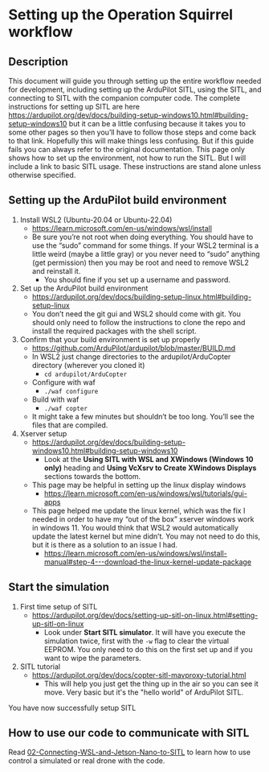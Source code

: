 # Setting up the Operation Squirrel workflow

## Description

This document will guide you through setting up the entire workflow needed for development, including setting up the ArduPilot SITL, using the SITL, and connecting to SITL with the companion computer code.  The complete instructions for setting up SITL are here <https://ardupilot.org/dev/docs/building-setup-windows10.html#building-setup-windows10> but it can be a little confusing because it takes you to some other pages so then you’ll have to follow those steps and come back to that link.  Hopefully this will make things less confusing.  But if this guide fails you can always refer to the original documentation.  This page only shows how to set up the environment, not how to run the SITL.  But I will include a link to basic SITL usage.  These instructions are stand alone unless otherwise specified.

## Setting up the ArduPilot build environment

1. Install WSL2 (Ubuntu-20.04 or Ubuntu-22.04)
    - <https://learn.microsoft.com/en-us/windows/wsl/install>
    - Be sure you’re not root when doing everything.  You should have to use the “sudo” command for some things.        If your WSL2 terminal is a little weird (maybe a little gray) or you never need to “sudo” anything (get permission) then you may be root and need to remove WSL2 and reinstall it.
        - You should fine if you set up a username and password.
2. Set up the ArduPilot build environment
    - <https://ardupilot.org/dev/docs/building-setup-linux.html#building-setup-linux>
    - You don’t need the git gui and WSL2 should come with git.  You should only need to follow the instructions        to clone the repo and install the required packages with the shell script.
3. Confirm that your build environment is set up properly
    - <https://github.com/ArduPilot/ardupilot/blob/master/BUILD.md>
    - In WSL2 just change directories to the ardupilot/ArduCopter directory (wherever you cloned it)
        - `cd ardupilot/ArduCopter`
    - Configure with waf
        - `./waf configure`
    - Build with waf
        - `./waf copter`
    - It might take a few minutes but shouldn’t be too long.  You’ll see the files that are compiled.
4. Xserver setup
    - <https://ardupilot.org/dev/docs/building-setup-windows10.html#building-setup-windows10>
        - Look at the **Using SITL with WSL and XWindows (Windows 10 only)** heading and **Using VcXsrv to Create           XWindows Displays** sections towards the bottom.
    - This page may be helpful in setting up the linux display windows
        - <https://learn.microsoft.com/en-us/windows/wsl/tutorials/gui-apps>
    - This page helped me update the linux kernel, which was the fix I needed in order to have my “out of the box”       xserver windows work in windows 11.  You would think that WSL2 would automatically update the latest kernel         but mine didn’t.  You may not need to do this, but it is there as a solution to an issue I had.
        - <https://learn.microsoft.com/en-us/windows/wsl/install-manual#step-4---download-the-linux-kernel-update-package>

## Start the simulation

1. First time setup of SITL
    - <https://ardupilot.org/dev/docs/setting-up-sitl-on-linux.html#setting-up-sitl-on-linux>
        - Look under **Start SITL simulator**.  It will have you execute the simulation twice, first with the `-w` flag to clear the virtual EEPROM.  You only need to do this on the first set up and if you want to wipe the parameters.
2. SITL tutorial
    - <https://ardupilot.org/dev/docs/copter-sitl-mavproxy-tutorial.html>
        - This will help you just get the thing up in the air so you can see it move.  Very basic but it's the "hello world" of ArduPilot SITL.

You have now successfully setup SITL

## How to use our code to communicate with SITL

Read [02-Connecting-WSL-and-Jetson-Nano-to-SITL](https://github.com/crose72/OperationSquirrel/blob/master/Docs/02-Connecting-WSL-and-Jetson-Nano-to-SITL.md) to learn how to use control a simulated or real drone with the code.

